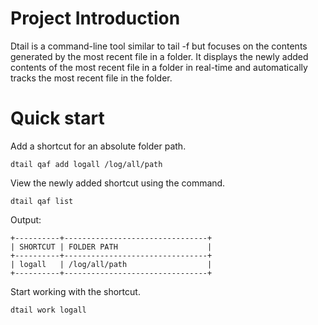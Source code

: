 # Project Introduction

Dtail is a command-line tool similar to tail -f but focuses on the contents generated by the most recent file in a
folder. It displays the newly added contents of the most recent file in a folder in real-time and automatically tracks
the most recent file in the folder.

# Quick start

Add a shortcut for an absolute folder path.

    dtail qaf add logall /log/all/path

View the newly added shortcut using the command.

    dtail qaf list

Output:

```
+----------+--------------------------------+
| SHORTCUT | FOLDER PATH                    |
+----------+--------------------------------+
| logall   | /log/all/path                  |
+----------+--------------------------------+
```

Start working with the shortcut.

    dtail work logall
